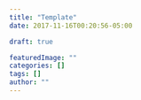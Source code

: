 ```yaml
---
title: "Template"
date: 2017-11-16T00:20:56-05:00

draft: true

featuredImage: ""
categories: []
tags: []
author: ""
---
```

